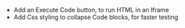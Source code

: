 - Add an Execute Code button, to run HTML in an Iframe
- Add Css styling to collapse Code blocks, for faster testing